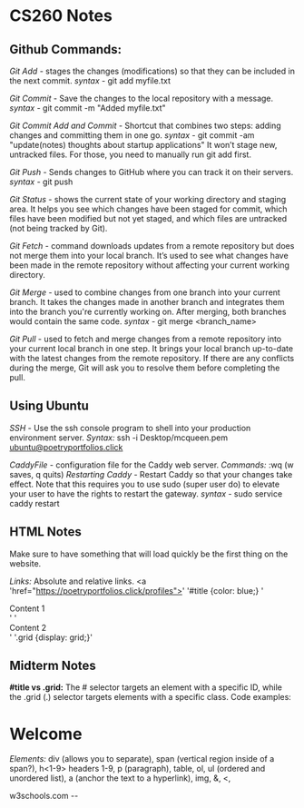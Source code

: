 # CS260 Notes

## **Github Commands:**
*Git Add* - stages the changes (modifications) so that they can be included in the next commit. *syntax* - git add myfile.txt

*Git Commit* - Save the changes to the local repository with a message. *syntax* - git commit -m "Added myfile.txt"

*Git Commit Add and Commit* - Shortcut that combines two steps: adding changes and committing them in one go. *syntax* - git commit -am "update(notes) thoughts about startup applications"
    It won’t stage new, untracked files. For those, you need to manually run git add first.

*Git Push* - Sends changes to GitHub where you can track it on their servers. *syntax* - git push

*Git Status* - shows the current state of your working directory and staging area. It helps you see which changes have been staged for commit, which files have been modified but not yet staged, and which files are untracked (not being tracked by Git).

*Git Fetch* - command downloads updates from a remote repository but does not merge them into your local branch. It’s used to see what changes have been made in the remote repository without affecting your current working directory.

*Git Merge* - used to combine changes from one branch into your current branch. It takes the changes made in another branch and integrates them into the branch you're currently working on. After merging, both branches would contain the same code. *syntax* - git merge <branch_name>

*Git Pull* - used to fetch and merge changes from a remote repository into your current local branch in one step. It brings your local branch up-to-date with the latest changes from the remote repository. If there are any conflicts during the merge, Git will ask you to resolve them before completing the pull.


## Using Ubuntu

*SSH* - Use the ssh console program to shell into your production environment server. *Syntax:* ssh -i Desktop/mcqueen.pem ubuntu@poetryportfolios.click

*CaddyFile* - configuration file for the Caddy web server. *Commands:* :wq (w saves, q quits) *Restarting Caddy* - Restart Caddy so that your changes take effect. Note that this requires you to use sudo (super user do) to elevate your user to have the rights to restart the gateway. *syntax* - sudo service caddy restart

## HTML Notes

Make sure to have something that will load quickly be the first thing on the website. 

*Links:* Absolute and relative links. <a 'href="https://poetryportfolios.click/profiles">' 
'#title {color: blue;}
'<div class="grid">Content 1</div>'
'<div class="grid">Content 2</div>'
'.grid {display: grid;}'


## Midterm Notes

**#title vs .grid:** The # selector targets an element with a specific ID, while the .grid (.) selector targets elements with a specific class. 
Code examples: 
<h1 id="title">Welcome</h1>


*Elements:* div (allows you to separate), span (vertical region inside of a span?), h<1-9> headers 1-9, p (paragraph), table, ol, ul (ordered and unordered list), a (anchor the text to a hyperlink), img, &, <, 

w3schools.com -- <a href="https://www.w3schools.com/html/default.asp">



